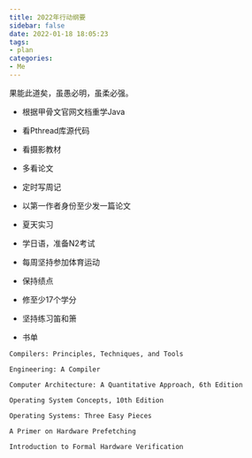 ```yaml
---
title: 2022年行动纲要
sidebar: false
date: 2022-01-18 18:05:23
tags:
- plan
categories:
- Me
---
```


果能此道矣，虽愚必明，虽柔必强。

<!--more-->

- 根据甲骨文官网文档重学Java
- 看Pthread库源代码
- 看摄影教材
- 多看论文
- 定时写周记
- 以第一作者身份至少发一篇论文
- 夏天实习
- 学日语，准备N2考试
- 每周坚持参加体育运动
- 保持绩点
- 修至少17个学分
- 坚持练习笛和箫

- 书单

```
Compilers: Principles, Techniques, and Tools

Engineering: A Compiler

Computer Architecture: A Quantitative Approach, 6th Edition

Operating System Concepts, 10th Edition

Operating Systems: Three Easy Pieces

A Primer on Hardware Prefetching

Introduction to Formal Hardware Verification
```